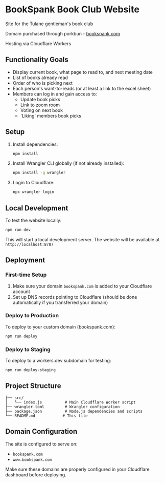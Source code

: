 # BookSpank Book Club Website

Site for the Tulane gentleman's book club

Domain purchased through porkbun - [bookspank.com](https://bookspank.com)

Hosting via Cloudflare Workers

## Functionality Goals
- Display current book, what page to read to, and next meeting date
- List of books already read
- Order of who is picking next
- Each person's want-to-reads (or at least a link to the excel sheet)
- Members can log in and gain access to:
    - Update book picks
    - Link to zoom room
    - Voting on next book
    - 'Liking' members book picks

## Setup

1. Install dependencies:
   ```bash
   npm install
   ```

2. Install Wrangler CLI globally (if not already installed):
   ```bash
   npm install -g wrangler
   ```

3. Login to Cloudflare:
   ```bash
   npx wrangler login
   ```

## Local Development

To test the website locally:

```bash
npm run dev
```

This will start a local development server. The website will be available at `http://localhost:8787`

## Deployment

### First-time Setup

1. Make sure your domain `bookspank.com` is added to your Cloudflare account
2. Set up DNS records pointing to Cloudflare (should be done automatically if you transferred your domain)

### Deploy to Production

To deploy to your custom domain (bookspank.com):

```bash
npm run deploy
```

### Deploy to Staging

To deploy to a workers.dev subdomain for testing:

```bash
npm run deploy-staging
```

## Project Structure

```
├── src/
│   └── index.js          # Main Cloudflare Worker script
├── wrangler.toml         # Wrangler configuration
├── package.json          # Node.js dependencies and scripts
└── README.md            # This file
```

## Domain Configuration

The site is configured to serve on:
- `bookspank.com`
- `www.bookspank.com`

Make sure these domains are properly configured in your Cloudflare dashboard before deploying.


